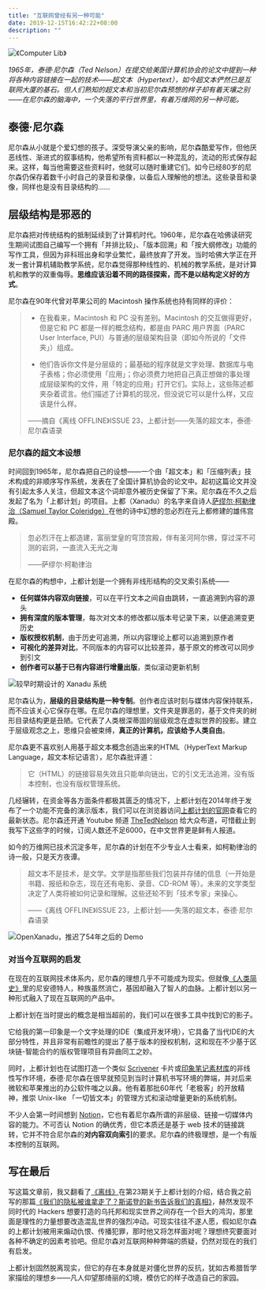 ```yaml
---
title: "互联网曾经有另一种可能"
date: 2019-12-15T16:42:22+08:00
description: ""
---
```


![《Computer Lib》](https://tva1.sinaimg.cn/large/006tNbRwgy1g9xipmwzxxj313s0oaqm6.jpg)



*1965年，泰德·尼尔森（Ted Nelson）在提交给美国计算机协会的论文中提到一种将各种内容链接在一起的技术——超文本（Hypertext），如今超文本俨然已是互联网大厦的基石。但人们熟知的超文本和当初尼尔森预想的样子却有着天壤之别——在尼尔森的脑海中，一个失落的平行世界里，有着万维网的另一种可能。*

## 泰德·尼尔森

尼尔森从小就是个爱幻想的孩子。深受导演父亲的影响，尼尔森酷爱写作，但他厌恶线性、渐进式的叙事结构，他希望所有资料都以一种混乱的，流动的形式保存起来。这样，每当他需要这些资料时，他就可以随时重建它们。如今已经80岁的尼尔森仍保存着数千小时自己的录音和录像，以备后人理解他的想法。这些录音和录像，同样也是没有目录结构的……

## 层级结构是邪恶的

尼尔森把对传统结构的抵制延续到了计算机时代。1960年，尼尔森在哈佛读研究生期间试图自己编写一个拥有「并排比较」、「版本回溯」和「按大纲修改」功能的写作工具，但因为非科班出身和学业繁忙，最终放弃了开发。当时哈佛大学正在开发一套计算机辅助教学系统，尼尔森觉得那种线性的、机械的教学系统，是对计算机和教学的双重侮辱。**思维应该沿着不同的路径探索，而不是以结构定义好的方式**。

尼尔森在90年代曾对苹果公司的 Macintosh 操作系统也持有同样的评价：

> * 在我看来，Macintosh 和 PC 没有差别。Macintosh 的交互做得更好，但是它和 PC 都是一样的概念结构，都是由 PARC 用户界面（PARC User Interface, PUI）与普通的层级架构目录（即如今所说的「文件夹」）组成。
>
> * 他们告诉你文件是分层级的；最基础的程序就是文字处理、数据库与电子表格；你必须使用「应用」；你必须费力地把自己真正想做的事处理成层级架构的文件，用「特定的应用」打开它们。实际上，这些陈述都夹杂着谎言。他们描述了计算机的现况，但没说它可以是什么样，又应该是什么样。
>
> ——摘自《离线 OFFLINE》ISSUE 23，上都计划——失落的超文本，泰德·尼尔森语录

### 尼尔森的超文本设想

时间回到1965年，尼尔森把自己的设想——一个由「超文本」和「压缩列表」技术构成的非顺序写作系统，发表在了全国计算机协会的论文中。起初这篇论文并没有引起太多人关注，但超文本这个词却意外被历史保留了下来。尼尔森在不久之后发起了名为「上都计划」的项目。上都（Xanadu）的名字来自诗人[萨缪尔·柯勒律治（Samuel Taylor Coleridge）](https://baike.baidu.com/item/%E6%9F%AF%E5%8B%92%E5%BE%8B%E6%B2%BB/7281438?fromtitle=%E6%9F%AF%E5%B0%94%E5%BE%8B%E6%B2%BB&fromid=2108499)在他的诗中幻想的忽必烈在元上都修建的雄伟宫殿。

> 忽必烈汗在上都造建，富丽堂皇的穹顶宫殿，伴有圣河阿尔佛，穿过深不可测的岩洞，一直流入无光之海
>
> ——萨缪尔·柯勒律治

在尼尔森的构想中，上都计划是一个拥有非线形结构的交叉索引系统——

* **任何媒体内容双向链接**，可以在平行文本之间自由跳转，一直追溯到内容的源头
* **拥有深度的版本管理**，每次对文本的修改都以版本号记录下来，以便追溯变更历史
* **版权授权机制**，由于历史可追溯，所以内容理论上都可以追溯到原作者
* **可视化的差异对比**，不同版本的内容可以比较差异，基于原文的修改可以同步到引文
* **创作者可以基于已有内容进行增量出版**，类似滚动更新机制

![较早时期设计的 Xanadu 系统](https://tva1.sinaimg.cn/large/006tNbRwgy1ga0umu3r7uj30zk0ixb1i.jpg)

尼尔森认为，**层级的目录结构是一种专制**。创作者应该时刻与媒体内容保持联系，而不应该关心它保存在哪。在尼尔森的理想里，文件夹是罪恶的，基于文件夹的树形目录结构更是丑陋。它代表了人类根深蒂固的层级观念在虚拟世界的投影。建立于层级观念之上，思维只会被束缚，**真正的计算机，应该给予人类自由**。

尼尔森更不喜欢别人用基于超文本概念创造出来的HTML（HyperText Markup Language，超文本标记语言），尼尔森批评道：

> 它（HTML）的链接容易失效且只能单向链出，它的引文无法追溯，没有版本控制，也没有版权管理系统。

几经辗转，在资金等各方面条件都极其匮乏的情况下，上都计划在2014年终于发布了一个功能不完备的演示版本，我们可以在浏览器访问[上都计划的官网](http://xanadu.com/)查看它的最新状态。尼尔森还开通 Youtube 频道 [TheTedNelson](https://www.youtube.com/channel/UCr_DXJ7ZUAJO_d8CnHYTDMQ) 给大众布道，可惜截止到我写下这些字的时候，订阅人数还不足6000，在中文世界更是鲜有人报道。

如今的万维网已技术沉淀多年，尼尔森的计划在不少专业人士看来，如柯勒律治的诗一般，只是天方夜谭。

> 超文本不是技术，是文学。文学是指那些我们包装并存储的信息（一开始是书籍、报纸和杂志，现在还有电影、录音、CD-ROM 等）。未来的文学类型决定了人类将被如何记录和理解。这些还轮不到「技术专家」来操心。
>
> ——《离线 OFFLINE》ISSUE 23，上都计划——失落的超文本，泰德·尼尔森语录

![OpenXanadu，推迟了54年之后的 Demo](https://tva1.sinaimg.cn/large/006tNbRwgy1g9xj9jfbq1j30zk0hsdl8.jpg)

### 对当今互联网的启发

在现在的互联网技术体系内，尼尔森的理想几乎不可能成为现实。但就像[《人类简史》](https://book.douban.com/subject/25985021/)里的尼安德特人，种族虽然消亡，基因却融入了智人的血脉。上都计划以另一种形式融入了现在互联网的产品中。

上都计划在当时提出的概念是相当超前的，我们可以在很多工具中找到它的影子。

它给我的第一印象是一个文字处理的IDE（集成开发环境），它具备了当代IDE的大部分特性，并且非常有前瞻性的提出了基于版本的授权机制，这和现在不少基于区块链-智能合约的版权管理项目有异曲同工之妙。

同时，上都计划也在试图打造一个类似 [Scrivener](https://www.literatureandlatte.com/scrivener/overview) 卡片或[印象笔记素材库](https://www.yinxiang.com/blog/blog/2019/07/18/%E5%85%A8%E6%96%B0%E3%80%8C%E7%B4%A0%E6%9D%90%E5%BA%93%E3%80%8D%E5%8A%9F%E8%83%BD%E4%B8%8A%E7%BA%BFios%E5%8F%8Amac%E7%AB%AF/)的非线性写作环境，泰德·尼尔森在很早就预见到当时计算机书写环境的弊端，并对后来微软和苹果推出的办公软件嗤之以鼻。他有着那批60年代「老极客」的开放精神，推崇 Unix-like 「一切皆文本」的管理方式和滚动增量更新的系统机制。

不少人会第一时间想到 [Notion](https://www.notion.so/desktop)，它也有着尼尔森所谓的非层级、链接一切媒体内容的能力。不可否认 Notion 的确优秀，但它本质还是基于 web 技术的链接跳转，它并不符合尼尔森的**对内容双向索引**的要求。尼尔森的终极理想，是一个有版本控制的互联网。

## 写在最后

写这篇文章前，我又翻看了[《离线》](https://www.weibo.com/theoffline?is_all=1)在第23期关于上都计划的介绍，结合我之前写的那篇[《我们的隐私被谁拿走了？斯诺登的新书告诉我们的真相》](https://sspai.com/post/57735)，赫然发现不同时代的 Hackers 想要打造的乌托邦和现实世界之间存在一个巨大的鸿沟，那里面是理性的力量想要改造混乱世界的强烈冲动。可现实往往不遂人愿，假如尼尔森的上都计划被用来煽动仇恨、传播犯罪，那时他又将怎样面对呢？理想终究要面对各种不确定的因素考验吧。但尼尔森对互联网种种弊端的质疑，仍然对现在的我们有启发。

上都计划固然脱离现实，但它的存在本身就是对僵化世界的反抗，犹如古希腊哲学家描绘的理想乡——凡人仰望那绮丽的幻境，模仿它的样子改造自己的家园。